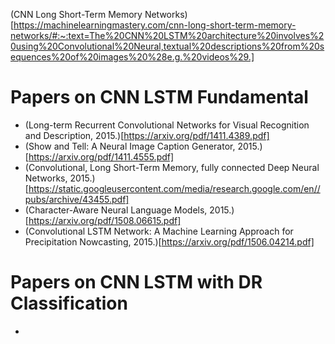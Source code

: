(CNN Long Short-Term Memory Networks)[https://machinelearningmastery.com/cnn-long-short-term-memory-networks/#:~:text=The%20CNN%20LSTM%20architecture%20involves%20using%20Convolutional%20Neural,textual%20descriptions%20from%20sequences%20of%20images%20%28e.g.%20videos%29.]
# Papers on CNN LSTM Fundamental
  * (Long-term Recurrent Convolutional Networks for Visual Recognition and Description, 2015.)[https://arxiv.org/pdf/1411.4389.pdf]
  * (Show and Tell: A Neural Image Caption Generator, 2015.)[https://arxiv.org/pdf/1411.4555.pdf]
  * (Convolutional, Long Short-Term Memory, fully connected Deep Neural Networks, 2015.)[https://static.googleusercontent.com/media/research.google.com/en//pubs/archive/43455.pdf]
  * (Character-Aware Neural Language Models, 2015.)[https://arxiv.org/pdf/1508.06615.pdf]
  * (Convolutional LSTM Network: A Machine Learning Approach for Precipitation Nowcasting, 2015.)[https://arxiv.org/pdf/1506.04214.pdf]

# Papers on CNN LSTM with DR Classification
  * 
